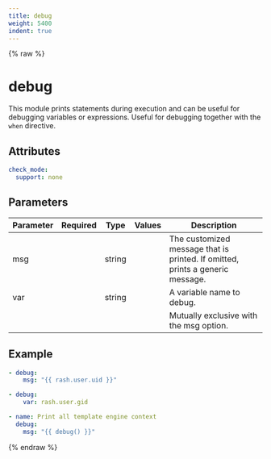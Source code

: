 ```yaml
---
title: debug
weight: 5400
indent: true
---
```


{% raw %}
# debug

This module prints statements during execution and can be useful for debugging variables or
expressions. Useful for debugging together with the `when` directive.

## Attributes

```yaml
check_mode:
  support: none
```

## Parameters

| Parameter | Required | Type   | Values | Description                                                                   |
|-----------|----------|--------|--------|-------------------------------------------------------------------------------|
| msg       |          | string |        | The customized message that is printed. If omitted, prints a generic message. |
| var       |          | string |        | A variable name to debug.                                                     |
|           |          |        |        |  Mutually exclusive with the msg option.                                      |

## Example

```yaml
- debug:
    msg: "{{ rash.user.uid }}"

- debug:
    var: rash.user.gid

- name: Print all template engine context
  debug:
    msg: "{{ debug() }}"
```

{% endraw %}